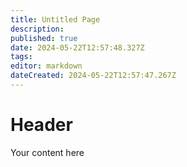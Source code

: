 ```yaml
---
title: Untitled Page
description: 
published: true
date: 2024-05-22T12:57:48.327Z
tags: 
editor: markdown
dateCreated: 2024-05-22T12:57:47.267Z
---
```


# Header
Your content here